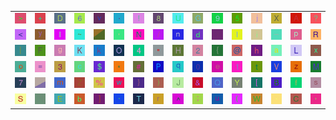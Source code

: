 <table>
<tr>
<td><img src="3E.gif"></td>
<td><img src="2B.gif"></td>
<td><img src="44.gif"></td>
<td><img src="36.gif"></td>
<td><img src="76.gif"></td>
<td><img src="2E.gif"></td>
<td><img src="21.gif"></td>
<td><img src="38.gif"></td>
<td><img src="55.gif"></td>
<td><img src="47.gif"></td>
<td><img src="39.gif"></td>
<td><img src="35.gif"></td>
<td><img src="6A.gif"></td>
<td><img src="58.gif"></td>
<td><img src="41.gif"></td>
<td><img src="3F.gif"></td>
</tr>
<tr>
<td><img src="3C.gif"></td>
<td><img src="79.gif"></td>
<td><img src="6C.gif"></td>
<td><img src="7E.gif"></td>
<td><img src="gr1.gif"></td>
<td><img src="27.gif"></td>
<td><img src="4E.gif"></td>
<td><img src="2F.gif"></td>
<td><img src="6E.gif"></td>
<td><img src="64.gif"></td>
<td><img src="3A.gif"></td>
<td><img src="49.gif"></td>
<td><img src="69.gif"></td>
<td><img src="5F.gif"></td>
<td><img src="70.gif"></td>
<td><img src="52.gif"></td>
</tr>
<tr>
<td><img src="7C.gif"></td>
<td><img src="46.gif"></td>
<td><img src="67.gif"></td>
<td><img src="4B.gif"></td>
<td><img src="6B.gif"></td>
<td><img src="4F.gif"></td>
<td><img src="34.gif"></td>
<td><img src="22.gif"></td>
<td><img src="48.gif"></td>
<td><img src="32.gif"></td>
<td><img src="7B.gif"></td>
<td><img src="40.gif"></td>
<td><img src="68.gif"></td>
<td><img src="61.gif"></td>
<td><img src="4C.gif"></td>
<td><img src="78.gif"></td>
</tr>
<tr>
<td><img src="6F.gif"></td>
<td><img src="3D.gif"></td>
<td><img src="33.gif"></td>
<td><img src="63.gif"></td>
<td><img src="24.gif"></td>
<td><img src="2A.gif"></td>
<td><img src="23.gif"></td>
<td><img src="50.gif"></td>
<td><img src="71.gif"></td>
<td><img src="30.gif"></td>
<td><img src="65.gif"></td>
<td><img src="31.gif"></td>
<td><img src="74.gif"></td>
<td><img src="56.gif"></td>
<td><img src="7A.gif"></td>
<td><img src="4D.gif"></td>
</tr>
<tr>
<td><img src="37.gif"></td>
<td><img src="gr3.gif"></td>
<td><img src="6D.gif"></td>
<td><img src="5A.gif"></td>
<td><img src="25.gif"></td>
<td><img src="77.gif"></td>
<td><img src="7D.gif"></td>
<td><img src="29.gif"></td>
<td><img src="4A.gif"></td>
<td><img src="26.gif"></td>
<td><img src="51.gif"></td>
<td><img src="59.gif"></td>
<td><img src="5B.gif"></td>
<td><img src="42.gif"></td>
<td><img src="66.gif"></td>
<td><img src="73.gif"></td>
</tr>
<tr>
<td><img src="53.gif"></td>
<td><img src="gr2.gif"></td>
<td><img src="45.gif"></td>
<td><img src="62.gif"></td>
<td><img src="5D.gif"></td>
<td><img src="60.gif"></td>
<td><img src="54.gif"></td>
<td><img src="72.gif"></td>
<td><img src="5E.gif"></td>
<td><img src="3B.gif"></td>
<td><img src="75.gif"></td>
<td><img src="28.gif"></td>
<td><img src="57.gif"></td>
<td><img src="2D.gif"></td>
<td><img src="43.gif"></td>
<td><img src="2C.gif"></td>
</tr>
</table>
